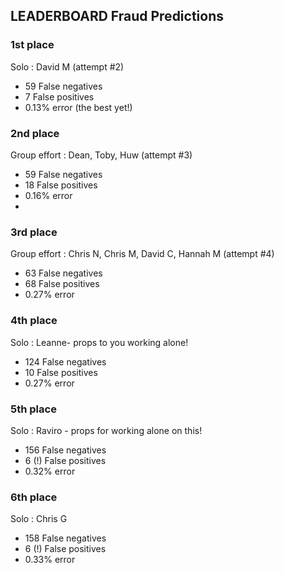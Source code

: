 ## LEADERBOARD Fraud Predictions 

### 1st place 
Solo : David M (attempt #2) 
- 59 False negatives
- 7 False positives
- 0.13% error (the best yet!)

### 2nd place
Group effort : Dean, Toby, Huw (attempt #3)
- 59 False negatives
- 18 False positives
- 0.16% error
- 
### 3rd place
Group effort : Chris N, Chris M, David C, Hannah M (attempt #4)
- 63 False negatives
- 68 False positives
- 0.27% error 
  
### 4th place
Solo : Leanne- props to you working alone! 
- 124 False negatives
- 10 False positives
- 0.27% error 

### 5th place 
Solo : Raviro - props for working alone on this!
- 156 False negatives
- 6 (!) False positives 
- 0.32% error 

### 6th place
Solo : Chris G 
- 158 False negatives
- 6 (!) False positives
- 0.33% error 

